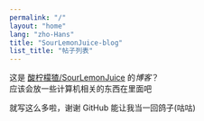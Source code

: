 ```yaml
---
permalink: "/"
layout: "home"
lang: "zho-Hans"
title: "SourLemonJuice-blog"
list_title: "帖子列表"
---
```


这是 [酸柠檬猹/SourLemonJuice](https://github.com/SourLemonJuice) 的*博客*？\
应该会放一些计算机相关的东西在里面吧

就写这么多啦，谢谢 GitHub 能让我当一回鸽子(咕咕)
